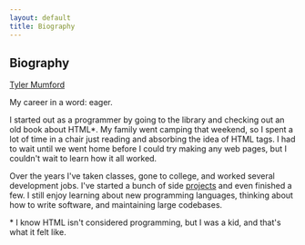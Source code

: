 ```yaml
---
layout: default
title: Biography
---
```


## Biography

<div class="LI-profile-badge"  data-version="v1" data-size="medium" data-locale="en_US" data-type="horizontal" data-theme="light" data-vanity="tymumford"><a class="LI-simple-link" href='https://www.linkedin.com/in/tymumford?trk=profile-badge'>Tyler Mumford</a></div>

My career in a word: eager.

I started out as a programmer by going to the library and checking out an old book about HTML*. My family went camping that weekend, so I spent a lot of time in a chair just reading and absorbing the idea of HTML tags. I had to wait until we went home before I could try making any web pages, but I couldn't wait to learn how it all worked.

Over the years I've taken classes, gone to college, and worked several development jobs. I've started a bunch of side [projects](/projects.html) and even finished a few. I still enjoy learning about new programming languages, thinking about how to write software, and maintaining large codebases.

\* I know HTML isn't considered programming, but I was a kid, and that's what it felt like.

<script type="text/javascript" src="https://platform.linkedin.com/badges/js/profile.js" async defer></script>
